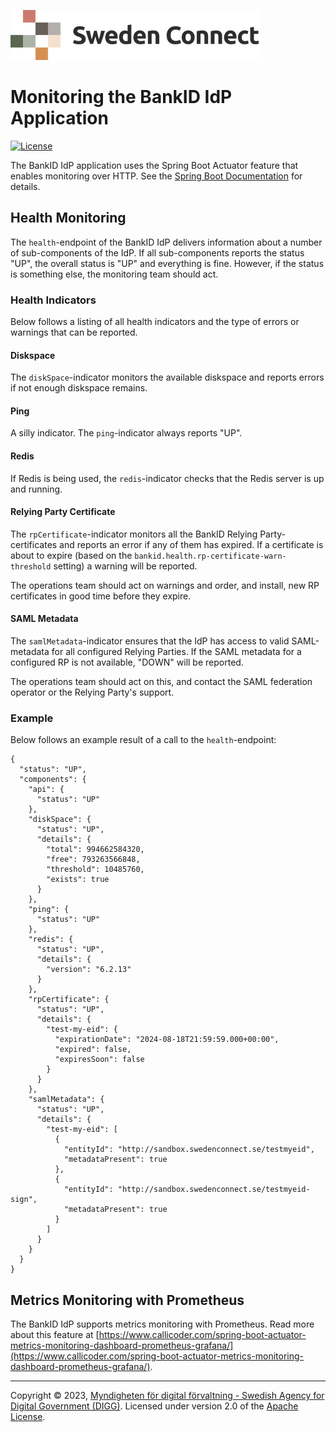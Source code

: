 ![Logo](images/sweden-connect.png)

# Monitoring the BankID IdP Application

[![License](https://img.shields.io/badge/License-Apache%202.0-blue.svg)](https://opensource.org/licenses/Apache-2.0)

The BankID IdP application uses the Spring Boot Actuator feature that enables monitoring over HTTP.
See the [Spring Boot Documentation](https://docs.spring.io/spring-boot/docs/current/reference/htmlsingle/#actuator.monitoring) for details.

<a name="health-monitoring"></a>
## Health Monitoring

The `health`-endpoint of the BankID IdP delivers information about a number of sub-components of the
IdP. If all sub-components reports the status "UP", the overall status is "UP" and everything is fine.
However, if the status is something else, the monitoring team should act. 

### Health Indicators

Below follows a listing of all health indicators and the type of errors or warnings that can be
reported.

#### Diskspace

The `diskSpace`-indicator monitors the available diskspace and reports errors if not enough diskspace
remains.

#### Ping

A silly indicator. The `ping`-indicator always reports "UP".

#### Redis

If Redis is being used, the `redis`-indicator checks that the Redis server is up and running.

#### Relying Party Certificate

The `rpCertificate`-indicator monitors all the BankID Relying Party-certificates and reports an
error if any of them has expired. If a certificate is about to expire (based on the `bankid.health.rp-certificate-warn-threshold` setting) a warning will be reported.

The operations team should act on warnings and order, and install, new RP certificates in good time
before they expire.

#### SAML Metadata

The `samlMetadata`-indicator ensures that the IdP has access to valid SAML-metadata for all
configured Relying Parties. If the SAML metadata for a configured RP is not available, "DOWN"
will be reported.

The operations team should act on this, and contact the SAML federation operator or the
Relying Party's support.


### Example

Below follows an example result of a call to the `health`-endpoint:

```
{
  "status": "UP",
  "components": {
    "api": {
      "status": "UP"
    },
    "diskSpace": {
      "status": "UP",
      "details": {
        "total": 994662584320,
        "free": 793263566848,
        "threshold": 10485760,
        "exists": true
      }
    },
    "ping": {
      "status": "UP"
    },
    "redis": {
      "status": "UP",
      "details": {
        "version": "6.2.13"
      }
    },
    "rpCertificate": {
      "status": "UP",
      "details": {
        "test-my-eid": {
          "expirationDate": "2024-08-18T21:59:59.000+00:00",
          "expired": false,
          "expiresSoon": false
        }
      }
    },
    "samlMetadata": {
      "status": "UP",
      "details": {
        "test-my-eid": [
          {
            "entityId": "http://sandbox.swedenconnect.se/testmyeid",
            "metadataPresent": true
          },
          {
            "entityId": "http://sandbox.swedenconnect.se/testmyeid-sign",
            "metadataPresent": true
          }
        ]
      }
    }
  }
}
```

<a name="metrics-monitoring-with-prometheus"></a>
## Metrics Monitoring with Prometheus

The BankID IdP supports metrics monitoring with Prometheus. Read more about this feature
at [https://www.callicoder.com/spring-boot-actuator-metrics-monitoring-dashboard-prometheus-grafana/](https://www.callicoder.com/spring-boot-actuator-metrics-monitoring-dashboard-prometheus-grafana/).

-----

Copyright &copy; 2023, [Myndigheten för digital förvaltning - Swedish Agency for Digital Government (DIGG)](http://www.digg.se). Licensed under version 2.0 of the [Apache License](http://www.apache.org/licenses/LICENSE-2.0).